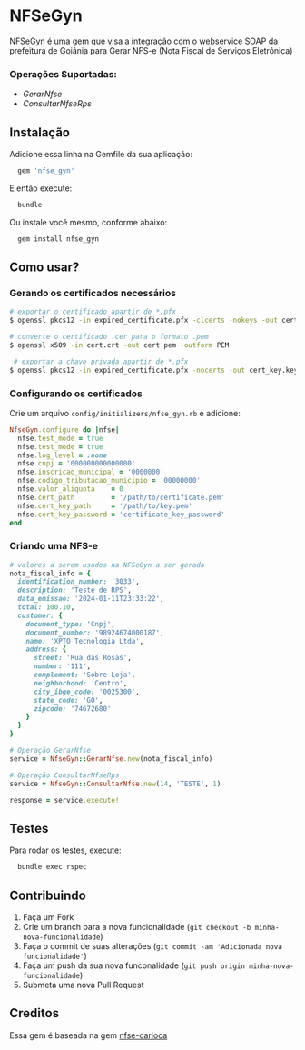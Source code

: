 # NFSeGyn

NFSeGyn é uma gem que visa a integração com o webservice SOAP da prefeitura de Goiânia para Gerar NFS-e (Nota Fiscal de Serviços Eletrônica)

### Operações Suportadas:
* *GerarNfse*
* *ConsultarNfseRps*

## Instalação

Adicione essa linha na Gemfile da sua aplicação:

```ruby
  gem 'nfse_gyn'
```
E então execute:

```bash
  bundle
```

Ou instale você mesmo, conforme abaixo:

```bash
  gem install nfse_gyn
```

## Como usar?

### Gerando os certificados necessários

```bash
# exportar o certificado apartir de *.pfx
$ openssl pkcs12 -in expired_certificate.pfx -clcerts -nokeys -out cert.crt

# converte o certificado .cer para o formato .pem
$ openssl x509 -in cert.crt -out cert.pem -outform PEM

 # exportar a chave privada apartir de *.pfx
$ openssl pkcs12 -in expired_certificate.pfx -nocerts -out cert_key.key
```

### Configurando os certificados

Crie um arquivo `config/initializers/nfse_gyn.rb` e adicione:

```ruby
NfseGyn.configure do |nfse|
  nfse.test_mode = true
  nfse.test_mode = true
  nfse.log_level = :none
  nfse.cnpj = '000000000000000'
  nfse.inscricao_municipal = '0000000'
  nfse.codigo_tributacao_municipio = '00000000'
  nfse.valor_aliquota    = 0
  nfse.cert_path         = '/path/to/certificate.pem'
  nfse.cert_key_path     = '/path/to/key.pem'
  nfse.cert_key_password = 'certificate_key_password'
end
```

### Criando uma NFS-e

```ruby
# valores a serem usados na NFSeGyn a ser gerada
nota_fiscal_info = {
  identification_number: '3033',
  description: 'Teste de RPS',
  data_emissao: '2024-01-11T23:33:22',
  total: 100.10,
  customer: {
    document_type: 'Cnpj',
    document_number: '98924674000187',
    name: 'XPTO Tecnologia Ltda',
    address: {
      street: 'Rua das Rosas',
      number: '111',
      complement: 'Sobre Loja',
      neighborhood: 'Centro',
      city_ibge_code: '0025300',
      state_code: 'GO',
      zipcode: '74672680'
    }
  }
}

# Operação GerarNfse
service = NfseGyn::GerarNfse.new(nota_fiscal_info)

# Operação ConsultarNfseRps
service = NfseGyn::ConsultarNfse.new(14, 'TESTE', 1)

response = service.execute!
```

## Testes

Para rodar os testes, execute:

```bash
  bundle exec rspec
```

## Contribuindo

1. Faça um Fork
2. Crie um branch para a nova funcionalidade (`git checkout -b minha-nova-funcionalidade`)
3. Faça o commit de suas alterações  (`git commit -am 'Adicionada nova funcionalidade'`)
4. Faça um push da sua nova funconalidade (`git push origin minha-nova-funcionalidade`)
5. Submeta uma nova Pull Request

## Creditos

Essa gem é baseada na gem [nfse-carioca](https://rubygems.org/gems/nfse-carioca)
